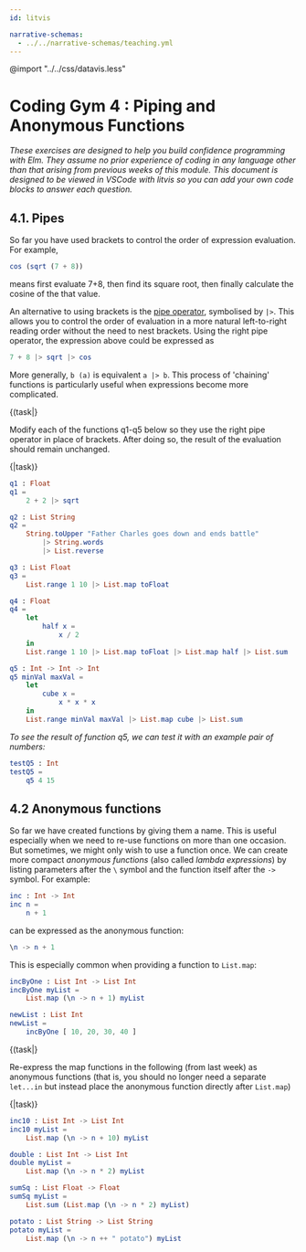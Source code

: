 ```yaml
---
id: litvis

narrative-schemas:
  - ../../narrative-schemas/teaching.yml
---
```


@import "../../css/datavis.less"

<!-- Everything above this line should probably be left untouched. -->

# Coding Gym 4 : Piping and Anonymous Functions

_These exercises are designed to help you build confidence programming with Elm. They assume no prior experience of coding in any language other than that arising from previous weeks of this module. This document is designed to be viewed in VSCode with litvis so you can add your own code blocks to answer each question._

## 4.1. Pipes

So far you have used brackets to control the order of expression evaluation. For example,

```elm
cos (sqrt (7 + 8))
```

means first evaluate 7+8, then find its square root, then finally calculate the cosine of the that value.

An alternative to using brackets is the [pipe operator](https://package.elm-lang.org/packages/elm/core/latest/Basics#always), symbolised by `|>`. This allows you to control the order of evaluation in a more natural left-to-right reading order without the need to nest brackets. Using the right pipe operator, the expression above could be expressed as

```elm
7 + 8 |> sqrt |> cos
```

More generally, `b (a)` is equivalent `a |> b`. This process of 'chaining' functions is particularly useful when expressions become more complicated.

{(task|}

Modify each of the functions q1-q5 below so they use the right pipe operator in place of brackets. After doing so, the result of the evaluation should remain unchanged.

{|task)}

```elm {l r}
q1 : Float
q1 =
    2 + 2 |> sqrt
```

```elm {l r}
q2 : List String
q2 =
    String.toUpper "Father Charles goes down and ends battle"
        |> String.words
        |> List.reverse
```

```elm {l r}
q3 : List Float
q3 =
    List.range 1 10 |> List.map toFloat
```

```elm {l r}
q4 : Float
q4 =
    let
        half x =
            x / 2
    in
    List.range 1 10 |> List.map toFloat |> List.map half |> List.sum
```

```elm {l}
q5 : Int -> Int -> Int
q5 minVal maxVal =
    let
        cube x =
            x * x * x
    in
    List.range minVal maxVal |> List.map cube |> List.sum
```

_To see the result of function q5, we can test it with an example pair of numbers:_

```elm {l r}
testQ5 : Int
testQ5 =
    q5 4 15
```

## 4.2 Anonymous functions

So far we have created functions by giving them a name. This is useful especially when we need to re-use functions on more than one occasion. But sometimes, we might only wish to use a function once. We can create more compact _anonymous functions_ (also called _lambda expressions_) by listing parameters after the `\` symbol and the function itself after the `->` symbol. For example:

```elm
inc : Int -> Int
inc n =
    n + 1
```

can be expressed as the anonymous function:

```elm
\n -> n + 1
```

This is especially common when providing a function to `List.map`:

```elm {l}
incByOne : List Int -> List Int
incByOne myList =
    List.map (\n -> n + 1) myList
```

```elm {l raw}
newList : List Int
newList =
    incByOne [ 10, 20, 30, 40 ]
```

{(task|}

Re-express the map functions in the following (from last week) as anonymous functions (that is, you should no longer need a separate `let...in` but instead place the anonymous function directly after `List.map`)

{|task)}

```elm {l}
inc10 : List Int -> List Int
inc10 myList =
    List.map (\n -> n + 10) myList
```

```elm {l}
double : List Int -> List Int
double myList =
    List.map (\n -> n * 2) myList
```

```elm {l}
sumSq : List Float -> Float
sumSq myList =
    List.sum (List.map (\n -> n * 2) myList)
```

```elm {l}
potato : List String -> List String
potato myList =
    List.map (\n -> n ++ " potato") myList
```
